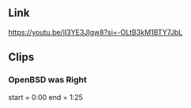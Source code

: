 ## Link
https://youtu.be/jI3YE3Jlgw8?si=-OLtB3kM1BTY7JbL

## Clips

### OpenBSD was Right
start = 0:00
end = 1:25